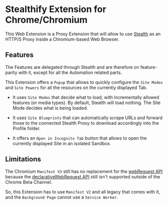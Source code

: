 
# Stealthify Extension for Chrome/Chromium

This Web Extension is a Proxy Extension that will allow to use [Stealth](https://github.com/tholian-network/stealth)
as an HTTP/S Proxy inside a Chromium-based Web Browser.


## Features

The Features are delegated through Stealth and are therefore on feature-parity
with it, except for all the Automation related parts.

This Extension offers a `Popup` that allows to quickly configure the `Site Modes`
and `Site Powers` for all the resources on the currently displayed Tab.

- It uses `Site Modes` that decide what to load, with incrementally allowed features
  (or media types). By default, Stealth will load nothing. The Site Mode decides
  what is being loaded.

- It uses `Site Blueprints` that can automatically scrape URLs and forward those
  to the connected Stealth Proxy to download accordingly into the Profile folder.

- It offers an `Open in Incognito Tab` button that allows to open the currently
  displayed Site in an isolated Sandbox.


## Limitations

The Chromium `Manifest V3` still has no replacement for the [webRequest API](https://developer.chrome.com/docs/extensions/reference/webRequest)
because the [declarativeWebRequest API](https://developer.chrome.com/docs/extensions/reference/declarativeWebRequest)
still isn't supported outside of the Chrome Beta Channel.

So, this Extension has to use `Manifest V2` and all legacy that comes with it,
and the `Background Page` cannot use a `Service Worker`.




